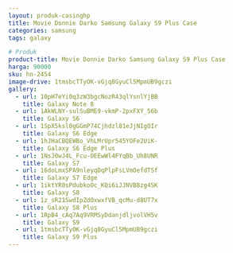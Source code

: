 ```yaml
---
layout: produk-casinghp
title: Movie Donnie Darko Samsung Galaxy S9 Plus Case
categories: samsung
tags: galaxy

# Produk
product-title: Movie Donnie Darko Samsung Galaxy S9 Plus Case
harga: 90000
sku: hn-2454
image-drive: 1tmsbcTTyOK-vGjq8GyuCl5MpmUB9gczi
gallery:
  - url: 10pH7eYi0q3zW3bgcNozR43qlYsnlYjBB
    title: Galaxy Note 8
  - url: 1AkWLNY-sulSuBME9-vkmP-2pxFXY_56b
    title: Galaxy S6
  - url: 1SpX5ksl0gGGmP74Cjhdzl81eJjNIgOIr
    title: Galaxy S6 Edge
  - url: 1hJHaCBQEWBo_VhLMrUpr545YOFe2UiK-
    title: Galaxy S6 Edge Plus
  - url: 1NsJ0wJ4L_Fcu-OEEwWl4FYqBb_Uh8UNR
    title: Galaxy S7
  - url: 16doLmxSPA9nleyqDqPlpFsLVmOefdTSf
    title: Galaxy S7 Edge
  - url: 1iktYR0sPdubkoOc_KQi6iJJNVB8zg4SK
    title: Galaxy S8
  - url: 1z_sR21SwdIpZdOxwxfVB_qcMu-d8UT7x
    title: Galaxy S8 Plus
  - url: 1RpB4_cAq7Aq9VRMSyDdanjdljvolVH5v
    title: Galaxy S9
  - url: 1tmsbcTTyOK-vGjq8GyuCl5MpmUB9gczi
    title: Galaxy S9 Plus
---
```

